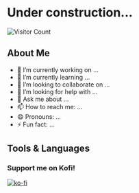 # Under construction...
![Visitor Count](https://profile-counter.glitch.me/MrMidnight7331/count.svg)

## About Me

- 🔭 I’m currently working on ...
- 🌱 I’m currently learning ...
- 👯 I’m looking to collaborate on ...
- 🤔 I’m looking for help with ...
- 💬 Ask me about ...
- 📫 How to reach me: ...
- 😄 Pronouns: ...
- ⚡ Fun fact: ...

## Tools & Languages

### Support me on Kofi!
[![ko-fi](https://ko-fi.com/img/githubbutton_sm.svg)](https://ko-fi.com/S6S7NRQSG)

